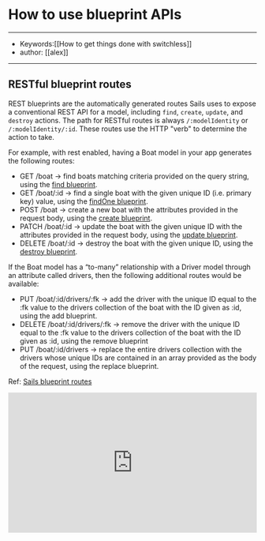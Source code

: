 # How to use blueprint APIs
---
- Keywords:[[How to get things done with switchless]]
- author: [[alex]]
---
## RESTful blueprint routes
REST blueprints are the automatically generated routes Sails uses to expose a conventional REST API for a model, including `find`, `create`, `update`, and `destroy` actions. The path for RESTful routes is always `/:modelIdentity` or `/:modelIdentity/:id`. These routes use the HTTP "verb" to determine the action to take.

For example, with rest enabled, having a Boat model in your app generates the following routes:

- GET /boat -> find boats matching criteria provided on the query string, using the [find blueprint](https://sailsjs.com/documentation/reference/blueprint-api/find-where).
- GET /boat/:id -> find a single boat with the given unique ID (i.e. primary key) value, using the [findOne blueprint](https://sailsjs.com/documentation/reference/blueprint-api/find-one).
- POST /boat -> create a new boat with the attributes provided in the request body, using the [create blueprint](https://sailsjs.com/documentation/reference/blueprint-api/create).
- PATCH /boat/:id -> update the boat with the given unique ID with the attributes provided in the request body, using the [update blueprint](https://sailsjs.com/documentation/reference/blueprint-api/update).
- DELETE /boat/:id -> destroy the boat with the given unique ID, using the [destroy blueprint](https://sailsjs.com/documentation/reference/blueprint-api/destroy).

If the Boat model has a “to-many” relationship with a Driver model through an attribute called drivers, then the following additional routes would be available:

- PUT /boat/:id/drivers/:fk -> add the driver with the unique ID equal to the :fk value to the drivers collection of the boat with the ID given as :id, using the add blueprint.
- DELETE /boat/:id/drivers/:fk -> remove the driver with the unique ID equal to the :fk value to the drivers collection of the boat with the ID given as :id, using the remove blueprint
- PUT /boat/:id/drivers -> replace the entire drivers collection with the drivers whose unique IDs are contained in an array provided as the body of the request, using the replace blueprint.

Ref: [Sails blueprint routes](https://sailsjs.com/documentation/concepts/blueprints/blueprint-routes#?restful-blueprint-routes)

<div style="position: relative; padding-bottom: 56.25%; height: 0;"><iframe src="https://www.loom.com/embed/08eeb7ed910f47d6abbe277b680ccacd" frameborder="0" webkitallowfullscreen mozallowfullscreen allowfullscreen style="position: absolute; top: 0; left: 0; width: 100%; height: 100%;"></iframe></div>